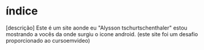 # índice


 [descrição]
Este é um site aonde eu "Alysson tschurtschenthaler" estou mostrando a vocês da onde surgiu o icone android. (este site foi um desafio proporcionado ao cursoemvideo)

